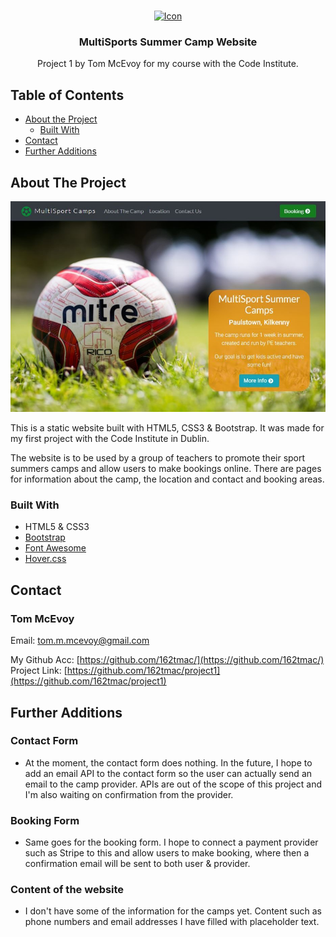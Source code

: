 <br />
<p align="center">
  <a href="https://github.com/162tmac/project1">
    <img src="assets/images/favicon.ico" alt="Icon" width="80" height="80">
  </a>

  <h3 align="center">MultiSports Summer Camp Website</h3>

  <p align="center">
    Project 1 by Tom McEvoy for my course with the Code Institute.
    <br />

  </p>
</p>



## Table of Contents

* [About the Project](#about-the-project)
  * [Built With](#built-with)
* [Contact](#contact)
* [Further Additions](#further-additions)



## About The Project

![Landing Page ScreenShot](./assets/images/README-images/landing-screenshot.JPG)

This is a static website built with HTML5, CSS3 & Bootstrap. It was made for my first project with the Code Institute in Dublin.

The website is to be used by a group of teachers to promote their sport summers camps and allow users to make bookings online.
There are pages for information about the camp, the location and contact and booking areas.



### Built With

* HTML5 & CSS3
* [Bootstrap](https://getbootstrap.com/)
* [Font Awesome](https://fontawesome.com/)
* [Hover.css](https://ianlunn.github.io/Hover/)



## Contact

### Tom McEvoy


Email: tom.m.mcevoy@gmail.com

My Github Acc: [https://github.com/162tmac/](https://github.com/162tmac/) <br />
Project Link:  [https://github.com/162tmac/project1](https://github.com/162tmac/project1)



## Further Additions

### Contact Form
* At the moment, the contact form does nothing.
In the future, I hope to add an email API to the contact form so the user can actually send an email to the camp provider.
APIs are out of the scope of this project and I'm also waiting on confirmation from the provider.

### Booking Form
* Same goes for the booking form.
I hope to connect a payment provider such as Stripe to this and allow users to make booking, where then a confirmation email will be sent to both user & provider.

### Content of the website
* I don't have some of the information for the camps yet.
Content such as phone numbers and email addresses I have filled with placeholder text.

